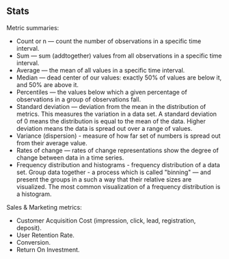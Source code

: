 Stats
-

Metric summaries:
* Count or n — count the number of observations in a specific time interval.
* Sum — sum (addtogether) values from all observations in a specific time interval.
* Average — the mean of all values in a specific time interval.
* Median — dead center of our values: exactly 50% of values are below it, and 50% are above it.
* Percentiles — the values below which a given percentage of observations in a group of observations fall.
* Standard deviation — deviation from the mean in the distribution of metrics.
  This measures the variation in a data set.
  A standard deviation of 0 means the distribution is equal to the mean of the data.
  Higher deviation means the data is spread out over a range of values.
* Variance (dispersion) - measure of how far set of numbers is spread out from their average value.
* Rates of change — rates of change representations show the degree of change between data in a time series.
* Frequency distribution and histograms - frequency distribution of a data set.
  Group data together - a process which is called "binning" — and present the groups in a such a way
  that their relative sizes are visualized.
  The most common visualization of a frequency distribution is a histogram.

Sales & Marketing metrics:
* Customer Acquisition Cost (impression, click, lead, registration, deposit).
* User Retention Rate.
* Conversion.
* Return On Investment.
